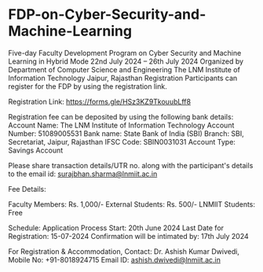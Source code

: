 # FDP-on-Cyber-Security-and-Machine-Learning
Five-day Faculty Development Program on Cyber Security and Machine Learning in Hybrid Mode
   22nd July 2024 – 26th July 2024
       Organized by
Department of Computer Science and Engineering
The LNM Institute of Information Technology Jaipur, Rajasthan
Registration 
Participants can register for the FDP by using the registration link.

Registration Link: 
https://forms.gle/HSz3KZ9TkouubLff8 

Registration fee can be deposited by using the following bank details:
Account Name: The LNM Institute of Information Technology
Account Number: 51089005531
Bank name: State Bank of India (SBI)
Branch: SBI, Secretariat, Jaipur, Rajasthan
IFSC Code: SBIN0031031
Account Type: Savings Account

Please share transaction details/UTR no. along with the participant's details to the email id: surajbhan.sharma@lnmiit.ac.in

Fee Details:

Faculty Members: Rs. 1,000/- 
External Students: Rs. 500/-
LNMIIT Students: Free

Schedule:
Application Process Start: 20th June 2024
Last Date for Registration: 15-07-2024
Confirmation will be intimated by: 17th July 2024


For Registration & Accommodation, 
Contact: 
Dr. Ashish Kumar Dwivedi, 
Mobile No: +91-8018924715 
Email ID: ashish.dwivedi@lnmiit.ac.in
